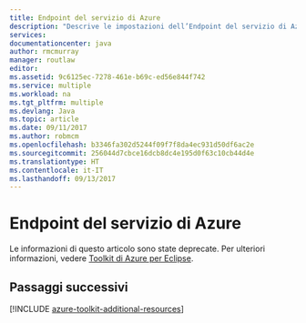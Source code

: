 ```yaml
---
title: Endpoint del servizio di Azure
description: "Descrive le impostazioni dell’Endpoint del servizio di Azure nel Toolkit di Azure per Eclipse."
services: 
documentationcenter: java
author: rmcmurray
manager: routlaw
editor: 
ms.assetid: 9c6125ec-7278-461e-b69c-ed56e844f742
ms.service: multiple
ms.workload: na
ms.tgt_pltfrm: multiple
ms.devlang: Java
ms.topic: article
ms.date: 09/11/2017
ms.author: robmcm
ms.openlocfilehash: b3346fa302d5244f09f7f8da4ec931d50df6ac2e
ms.sourcegitcommit: 256044d7cbce16dcb8dc4e195d0f63c10cb44d4e
ms.translationtype: HT
ms.contentlocale: it-IT
ms.lasthandoff: 09/13/2017
---
```

# <a name="azure-service-endpoints"></a>Endpoint del servizio di Azure

Le informazioni di questo articolo sono state deprecate. Per ulteriori informazioni, vedere [Toolkit di Azure per Eclipse](azure-toolkit-for-eclipse.md).

## <a name="next-steps"></a>Passaggi successivi

[!INCLUDE [azure-toolkit-additional-resources](../includes/azure-toolkit-additional-resources.md)]
